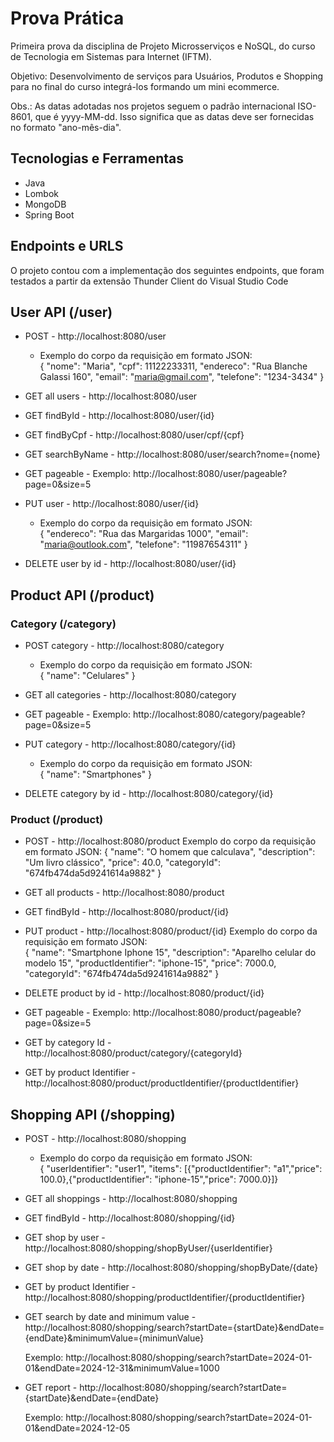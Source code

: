 # Prova Prática

Primeira prova da disciplina de Projeto Microsserviços e NoSQL, do curso de Tecnologia em Sistemas para Internet (IFTM).

Objetivo: Desenvolvimento de serviços para Usuários, Produtos e Shopping para no final do curso integrá-los formando um mini ecommerce.

Obs.: As datas adotadas nos projetos seguem o padrão internacional ISO-8601, que é yyyy-MM-dd. Isso significa que as datas deve ser fornecidas no formato "ano-mês-dia". 

## Tecnologias e Ferramentas

- Java
- Lombok
- MongoDB
- Spring Boot

## Endpoints e URLS

O projeto contou com a implementação dos seguintes endpoints, que foram testados a partir da extensão Thunder Client do Visual Studio Code

## User API (/user)

  - POST - http://localhost:8080/user
    + Exemplo do corpo da requisição em formato JSON:<br>
        {
      "nome": "Maria",
      "cpf": 11122233311,
      "endereco": "Rua Blanche Galassi 160",
      "email": "maria@gmail.com",
      "telefone": "1234-3434"
      }

  - GET all users - http://localhost:8080/user
       
  - GET findById - http://localhost:8080/user/{id}
    
  - GET findByCpf - http://localhost:8080/user/cpf/{cpf}

  - GET searchByName - http://localhost:8080/user/search?nome={nome}

  - GET pageable - Exemplo: http://localhost:8080/user/pageable?page=0&size=5
 
  - PUT user - http://localhost:8080/user/{id}
    + Exemplo do corpo da requisição em formato JSON:<br>
      {
      "endereco": "Rua das Margaridas 1000",
      "email": "maria@outlook.com",
      "telefone": "11987654311"
      }
      
  - DELETE user by id - http://localhost:8080/user/{id}
 
 ## Product API (/product)
 
  <h3>Category (/category)</h3>

  - POST category - http://localhost:8080/category
    + Exemplo do corpo da requisição em formato JSON:<br>
      {
      "name": "Celulares"
      }

  - GET all categories - http://localhost:8080/category

  - GET pageable - Exemplo: http://localhost:8080/category/pageable?page=0&size=5
 
  - PUT category - http://localhost:8080/category/{id}
    + Exemplo do corpo da requisição em formato JSON:<br>
      {
      "name": "Smartphones"
      }
      
  - DELETE category by id - http://localhost:8080/category/{id}
 
   <h3>Product (/product)</h3>

   - POST - http://localhost:8080/product
     Exemplo do corpo da requisição em formato JSON:
      {
        "name": "O homem que calculava",
        "description": "Um livro clássico",
        "price": 40.0,
        "categoryId": "674fb474da5d9241614a9882"
      }
     
  - GET all products - http://localhost:8080/product
       
  - GET findById - http://localhost:8080/product/{id}

  - PUT product - http://localhost:8080/product/{id}
     Exemplo do corpo da requisição em formato JSON:<br>
      {
        "name": "Smartphone Iphone 15",
        "description": "Aparelho celular do modelo 15",
        "productIdentifier": "iphone-15",
        "price": 7000.0,
        "categoryId": "674fb474da5d9241614a9882"
      }

  - DELETE product by id - http://localhost:8080/product/{id}

  - GET pageable - Exemplo: http://localhost:8080/product/pageable?page=0&size=5
    
  - GET by category Id - http://localhost:8080/product/category/{categoryId}

  - GET by product Identifier - http://localhost:8080/product/productIdentifier/{productIdentifier}
    
 
 ## Shopping API (/shopping)

  - POST - http://localhost:8080/shopping
    + Exemplo do corpo da requisição em formato JSON:<br>
        {
       "userIdentifier": "user1",
  "items": [{"productIdentifier": "a1","price": 100.0},{"productIdentifier": "iphone-15","price": 7000.0}]}

  - GET all shoppings - http://localhost:8080/shopping
       
  - GET findById - http://localhost:8080/shopping/{id}
    
  - GET shop by user - http://localhost:8080/shopping/shopByUser/{userIdentifier}

  - GET shop by date - http://localhost:8080/shopping/shopByDate/{date}
 
  - GET by product Identifier - http://localhost:8080/shopping/productIdentifier/{productIdentifier}
    
  - GET search by date and minimum value - http://localhost:8080/shopping/search?startDate={startDate}&endDate={endDate}&minimumValue={minimunValue}
    <p> Exemplo: http://localhost:8080/shopping/search?startDate=2024-01-01&endDate=2024-12-31&minimumValue=1000</p>

  - GET report - http://localhost:8080/shopping/search?startDate={startDate}&endDate={endDate}
     <p> Exemplo: http://localhost:8080/shopping/search?startDate=2024-01-01&endDate=2024-12-05</p>
    
